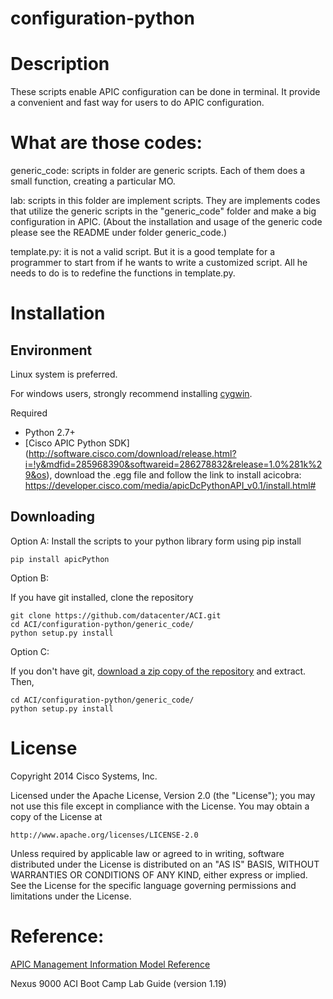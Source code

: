 configuration-python
====================

# Description
These scripts enable APIC configuration can be done in terminal. It provide a convenient and fast way for users to do APIC configuration.  


# What are those codes:
generic_code: scripts in folder are generic scripts. Each of them does a small function, creating a particular MO.

lab: scripts in this folder are implement scripts. They are implements codes that utilize the generic scripts in the "generic_code" folder and make a big configuration in APIC. (About the installation and usage of the generic code please see the README under folder generic_code.)

template.py: it is not a valid script. But it is a good template for a programmer to start from if he wants to write a customized script. All he needs to do is to redefine the functions in template.py. 

# Installation

## Environment

Linux system is preferred. 

For windows users, strongly recommend installing [cygwin](https://www.cygwin.com/).

Required

* Python 2.7+
* [Cisco APIC Python SDK] (http://software.cisco.com/download/release.html?i=!y&mdfid=285968390&softwareid=286278832&release=1.0%281k%29&os),
download the .egg file and follow the link to install acicobra: https://developer.cisco.com/media/apicDcPythonAPI_v0.1/install.html#

## Downloading 

Option A:
Install the scripts to your python library form using pip install
    
    pip install apicPython
    

Option B:

If you have git installed, clone the repository

    git clone https://github.com/datacenter/ACI.git
    cd ACI/configuration-python/generic_code/
    python setup.py install

Option C:

If you don't have git, [download a zip copy of the repository](https://github.com/datacenter/ACI/archive/master.zip) and extract.
Then,

    cd ACI/configuration-python/generic_code/
    python setup.py install
    
# License

Copyright 2014 Cisco Systems, Inc.

Licensed under the Apache License, Version 2.0 (the "License");
you may not use this file except in compliance with the License.
You may obtain a copy of the License at

    http://www.apache.org/licenses/LICENSE-2.0

Unless required by applicable law or agreed to in writing, software
distributed under the License is distributed on an "AS IS" BASIS,
WITHOUT WARRANTIES OR CONDITIONS OF ANY KIND, either express or implied.
See the License for the specific language governing permissions and
limitations under the License.

# Reference:  
[APIC Management Information Model Reference](https://developer.cisco.com/site/apic-dc/documents/mim-ref/)

Nexus 9000 ACI Boot Camp Lab Guide (version 1.19)
